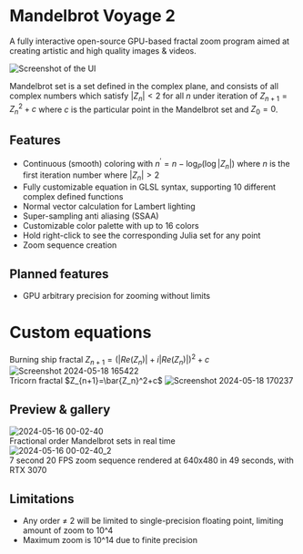# Mandelbrot Voyage 2
A fully interactive open-source GPU-based fractal zoom program aimed at creating artistic and high quality images & videos.

![Screenshot of the UI](https://github.com/Yilmaz4/MV2/assets/77583632/d8a478c7-7a6f-42c0-b0f2-89a93d4702dc)

Mandelbrot set is a set defined in the complex plane, and consists of all complex numbers which satisfy $|Z_n| < 2$ for all $n$ under iteration of $Z_{n+1}=Z_n^2+c$ where $c$ is the particular point in the Mandelbrot set and $Z_0=0$.

## Features
- Continuous (smooth) coloring with $n^{\prime}=n-\log_P\left(\log|Z_n|\right)$ where $n$ is the first iteration number where $|Z_n| > 2$
- Fully customizable equation in GLSL syntax, supporting 10 different complex defined functions
- Normal vector calculation for Lambert lighting
- Super-sampling anti aliasing (SSAA)
- Customizable color palette with up to 16 colors
- Hold right-click to see the corresponding Julia set for any point
- Zoom sequence creation

## Planned features
- GPU arbitrary precision for zooming without limits

# Custom equations
Burning ship fractal $Z_{n+1}=(|Re(Z_n)| + i|Re(Z_n)|)^2+c$\
![Screenshot 2024-05-18 165422](https://github.com/Yilmaz4/MV2/assets/77583632/d9fb9d98-52c5-44bc-aeed-2c875a807411)\
Tricorn fractal $Z_{n+1}=\bar{Z_n}^2+c$
![Screenshot 2024-05-18 170237](https://github.com/Yilmaz4/MV2/assets/77583632/6798c9d6-5fcc-4fb8-b767-88d4f29863f0)


## Preview & gallery
![2024-05-16 00-02-40](https://github.com/Yilmaz4/MV2/assets/77583632/62a251ba-33af-4b81-8e86-50531adbc114)\
Fractional order Mandelbrot sets in real time\
![2024-05-16 00-02-40_2](https://github.com/Yilmaz4/MV2/assets/77583632/10c6e49f-1dd6-4937-9d55-b0eeb6a8e5f5)\
7 second 20 FPS zoom sequence rendered at 640x480 in 49 seconds, with RTX 3070

## Limitations
- Any order ≠ 2 will be limited to single-precision floating point, limiting amount of zoom to 10^4
- Maximum zoom is 10^14 due to finite precision
